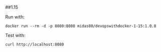 ##1.15

Run with:
```
docker run --rm -d -p 8080:8080 midas80/devopswithdocker-1-15:1.0.0
```

Test with:
```
curl http://localhost:8080
```
